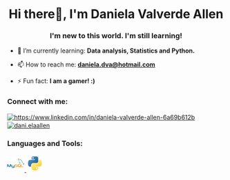 <h1 align="center">Hi there👋, I'm Daniela Valverde Allen</h1>
<h3 align="center">I'm new to this world. I'm still learning!</h3>

- 🌱 I’m currently learning: **Data analysis, Statistics and Python.**

- 📫 How to reach me: **daniela.dva@hotmail.com**

- ⚡ Fun fact: **I am a gamer! :)**

<h3 align="left">Connect with me:</h3>
<p align="left">
<a href="https://linkedin.com/in/https://www.linkedin.com/in/daniela-valverde-allen-6a69b612b" target="blank"><img align="center" src="https://raw.githubusercontent.com/rahuldkjain/github-profile-readme-generator/master/src/images/icons/Social/linked-in-alt.svg" alt="https://www.linkedin.com/in/daniela-valverde-allen-6a69b612b" height="30" width="40" /></a>
<a href="https://instagram.com/dani.elaallen" target="blank"><img align="center" src="https://raw.githubusercontent.com/rahuldkjain/github-profile-readme-generator/master/src/images/icons/Social/instagram.svg" alt="dani.elaallen" height="30" width="40" /></a>
</p>

<h3 align="left">Languages and Tools:</h3>
<p align="left"> <a href="https://www.mysql.com/" target="_blank" rel="noreferrer"> <img src="https://raw.githubusercontent.com/devicons/devicon/master/icons/mysql/mysql-original-wordmark.svg" alt="mysql" width="40" height="40"/> </a> <a href="https://www.python.org" target="_blank" rel="noreferrer"> <img src="https://raw.githubusercontent.com/devicons/devicon/master/icons/python/python-original.svg" alt="python" width="40" height="40"/> </a> </p>
